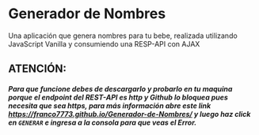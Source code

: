 # Generador de Nombres
Una aplicación que genera nombres para tu bebe, realizada utilizando JavaScript Vanilla y consumiendo una RESP-API con AJAX


## ATENCIÓN: 
##### Para que funcione debes de descargarlo y probarlo en tu maquina porque el endpoint del REST-API es http y Github lo bloquea pues necesita que sea https, para más información abre este link https://franco7773.github.io/Generador-de-Nombres/ y luego haz click en ```GENERAR``` e ingresa a la consola para que veas el Error.
